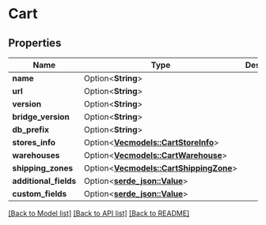 # Cart

## Properties

Name | Type | Description | Notes
------------ | ------------- | ------------- | -------------
**name** | Option<**String**> |  | [optional]
**url** | Option<**String**> |  | [optional]
**version** | Option<**String**> |  | [optional]
**bridge_version** | Option<**String**> |  | [optional]
**db_prefix** | Option<**String**> |  | [optional]
**stores_info** | Option<[**Vec<models::CartStoreInfo>**](Cart_StoreInfo.md)> |  | [optional]
**warehouses** | Option<[**Vec<models::CartWarehouse>**](Cart_Warehouse.md)> |  | [optional]
**shipping_zones** | Option<[**Vec<models::CartShippingZone>**](Cart_ShippingZone.md)> |  | [optional]
**additional_fields** | Option<[**serde_json::Value**](.md)> |  | [optional]
**custom_fields** | Option<[**serde_json::Value**](.md)> |  | [optional]

[[Back to Model list]](../README.md#documentation-for-models) [[Back to API list]](../README.md#documentation-for-api-endpoints) [[Back to README]](../README.md)


